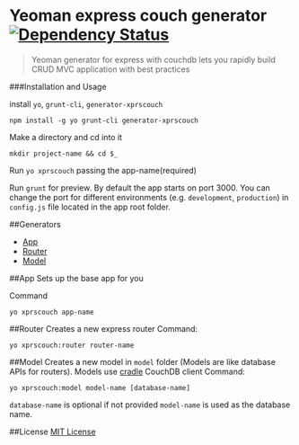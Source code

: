 # Yeoman express couch generator [![Dependency Status](https://david-dm.org/anikdas/generator-xprscouch.svg)](https://david-dm.org/anikdas/generator-xprscouch)
>Yeoman generator for express with couchdb lets you rapidly build CRUD MVC application with best practices

###Installation and Usage

install `yo`, `grunt-cli`, `generator-xprscouch`

```
npm install -g yo grunt-cli generator-xprscouch
```

Make a directory and cd into it
```
mkdir project-name && cd $_
```

Run `yo xprscouch` passing the app-name(required)

Run `grunt` for preview. By default the app starts on port 3000. You can change the port for different environments (e.g. `development`, `production`) in `config.js` file located in the app root folder.

##Generators
* [App](#app)
* [Router](#router)
* [Model](#model)

##App
Sets up the base app for you

Command
```
yo xprscouch app-name
```

##Router
Creates a new express router
Command:
```
yo xprscouch:router router-name
```

##Model
Creates a new model in `model` folder (Models are like database APIs for routers). Models use [cradle](https://github.com/flatiron/cradle) CouchDB client
Command:
```
yo xprscouch:model model-name [database-name]
```
`database-name` is optional if not provided `model-name` is used as the database name.

##License
[MIT License](http://opensource.org/licenses/MIT)
